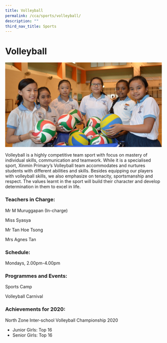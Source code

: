 ```yaml
---
title: Volleyball
permalink: /cca/sports/volleyball/
description: ""
third_nav_title: Sports
---
```

# **Volleyball**

![](/images/DSC_0257-e1492016173292.jpg)

Volleyball is a highly competitive team sport with focus on mastery of individual skills, communication and teamwork. While it is a specialised sport, Xinmin Primary’s Volleyball team accommodates and nurtures students with different abilities and skills. Besides equipping our players with volleyball skills, we also emphasize on tenacity, sportsmanship and respect. The values learnt in the sport will build their character and develop determination in them to excel in life.  

### Teachers in Charge:

Mr M Muruggapan (In-charge)   

Miss Syasya

Mr Tan Hoe Tsong

Mrs Agnes Tan

### Schedule:

Mondays, 2.00pm-4.00pm

### Programmes and Events:

Sports Camp

Volleyball Carnival

### Achievements for 2020:

North Zone Inter-school Volleyball Championship 2020

*   Junior Girls: Top 16
*   Senior Girls: Top 16